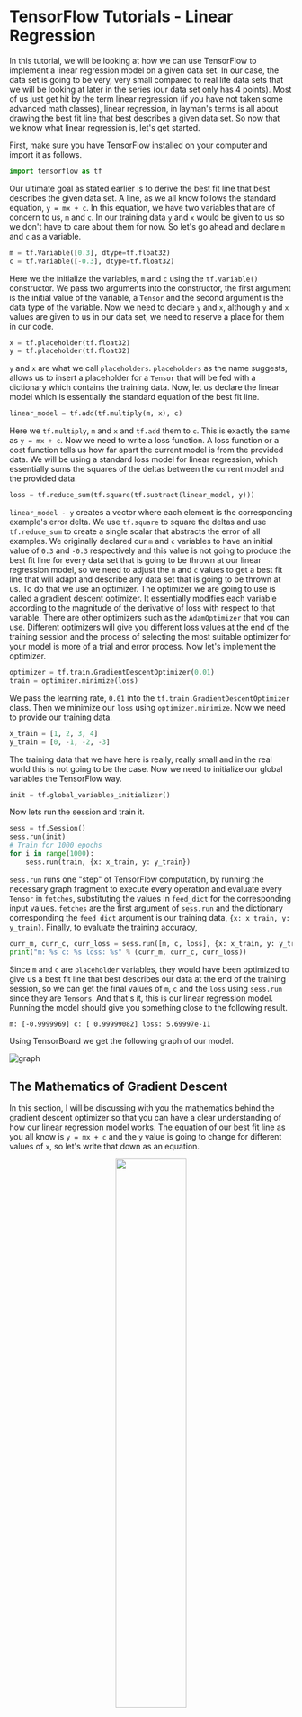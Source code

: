 # TensorFlow Tutorials - Linear Regression

In this tutorial, we will be looking at how we can use TensorFlow to implement a linear regression model on a given data set. In our case, the data set is going to be very, very small compared to real life data sets that we will be looking at later in the series (our data set only has 4 points). Most of us just get hit by the term linear regression (if you have not taken some advanced math classes), linear regression, in layman's terms is all about drawing the best fit line that best describes a given data set. So now that we know what linear regression is, let's get started.

First, make sure you have TensorFlow installed on your computer and import it as follows. 

```python
import tensorflow as tf
```

Our ultimate goal as stated earlier is to derive the best fit line that best describes the given data set. A line, as we all know follows the standard equation, `y = mx + c`. In this equation, we have two variables that are of concern to us, `m` and `c`. In our training data `y` and `x` would be given to us so we don't have to care about them for now. So let's go ahead and declare `m` and `c` as a variable.

```python
m = tf.Variable([0.3], dtype=tf.float32)
c = tf.Variable([-0.3], dtype=tf.float32)
```

Here we the initialize the variables, `m` and `c` using the `tf.Variable()` constructor. We pass two arguments into the constructor, the first argument is the initial value of the variable, a `Tensor` and the second argument is the data type of the variable. Now we need to declare `y` and `x`, although `y` and `x` values are given to us in our data set, we need to reserve a place for them in our code. 

```python
x = tf.placeholder(tf.float32)
y = tf.placeholder(tf.float32)
```

`y` and `x` are what we call `placeholders`. `placeholders` as the name suggests, allows us to insert a placeholder for a `Tensor` that will be fed with a dictionary which contains the training data. Now, let us declare the linear model which is essentially the standard equation of the best fit line.

```python
linear_model = tf.add(tf.multiply(m, x), c)
```

Here we `tf.multiply`, `m` and `x` and `tf.add` them to `c`. This is exactly the same as `y = mx + c`. Now we need to write a loss function. A loss function or a cost function tells us how far apart the current model is from the provided data. We will be using a standard loss model for linear regression, which essentially sums the squares of the deltas between the current model and the provided data. 

```python
loss = tf.reduce_sum(tf.square(tf.subtract(linear_model, y)))
```

`linear_model - y` creates a vector where each element is the corresponding example's error delta. We use `tf.square` to square the deltas and use `tf.reduce_sum` to create a single scalar that abstracts the error of all examples. We originally declared our `m` and `c` variables to have an initial value of `0.3` and `-0.3` respectively and this value is not going to produce the best fit line for every data set that is going to be thrown at our linear regression model, so we need to adjust the `m` and `c` values to get a best fit line that will adapt and describe any data set that is going to be thrown at us. To do that we use an optimizer. The optimizer we are going to use is called a gradient descent optimizer. It essentially modifies each variable according to the magnitude of the derivative of loss with respect to that variable. There are other optimizers such as the `AdamOptimizer` that you can use. Different optimizers will give you different loss values at the end of the training session and the process of selecting the most suitable optimizer for your model is more of a trial and error process. Now let's implement the optimizer.

```python
optimizer = tf.train.GradientDescentOptimizer(0.01)
train = optimizer.minimize(loss)
```

We pass the learning rate, `0.01` into the `tf.train.GradientDescentOptimizer` class. Then we minimize our `loss` using `optimizer.minimize`. Now we need to provide our training data.

```python
x_train = [1, 2, 3, 4]
y_train = [0, -1, -2, -3]
```

The training data that we have here is really, really small and in the real world this is not going to be the case. Now we need to initialize our global variables the TensorFlow way. 

```python
init = tf.global_variables_initializer()
```

Now lets run the session and train it.

```python
sess = tf.Session()
sess.run(init)
# Train for 1000 epochs
for i in range(1000):
    sess.run(train, {x: x_train, y: y_train})
```

`sess.run` runs one "step" of TensorFlow computation, by running the necessary graph fragment to execute every operation and evaluate every `Tensor` in `fetches`, substituting the values in `feed_dict` for the corresponding input values. `fetches` are the first argument of `sess.run` and the dictionary corresponding the `feed_dict` argument is our training data, `{x: x_train, y: y_train}`. Finally, to evaluate the training accuracy,

```python
curr_m, curr_c, curr_loss = sess.run([m, c, loss], {x: x_train, y: y_train})
print("m: %s c: %s loss: %s" % (curr_m, curr_c, curr_loss))
```

Since `m` and `c` are `placeholder` variables, they would have been optimized to give us a best fit line that best describes our data at the end of the training session, so we can get the final values of `m`, `c` and the `loss` using `sess.run` since they are `Tensors`. And that's it, this is our linear regression model. Running the model should give you something close to the following result.

```terminal
m: [-0.9999969] c: [ 0.99999082] loss: 5.69997e-11
```

Using TensorBoard we get the following graph of our model.

![graph](https://cldup.com/XT5pcT4YUk.png)


## The Mathematics of Gradient Descent

In this section, I will be discussing with you the mathematics behind the gradient descent optimizer so that you can have a clear understanding of how our linear regression model works. The equation of our best fit line as you all know is `y = mx + c` and the `y` value is going to change for different values of `x`, so let's write that down as an equation.

<div align="center">
  <img src="https://cldup.com/awVh-0Y8bF.png" style="width: 50%; height: 50%"><br>
</div>

Now we need to find the error margin between the actual `y` value and the predicted `y` value. To do that we use the following equation. Where `y` is the actual value and `y hat` is the predicted value.

<div align="center">
  <img src="https://cldup.com/4y4Kkk29bs.png" style="width: 50%; height: 50%"><br>
</div>

The loss, as stated earlier, is calculated by summing the squares of the error deltas together.

<div align="center">
  <img src="https://cldup.com/nW8j3G5vAV.png" style="width: 50%; height: 50%"><br>
</div>

Substituting the standard equation of a best fit line into the loss function, we obtain the following equation.

<div align="center">
  <img src="https://cldup.com/gU651jHogq.png" style="width: 50%; height: 50%"><br>
</div>

Further substitution gives us the following equation of the loss function.

<div align="center">
  <img src="https://cldup.com/trJQp7Nr9n.png" style="width: 50%; height: 50%"><br>
</div>

The ultimate goal of gradient descent in our linear regression model is to minimize the loss value obtained from our loss function for different values of `m` and `c` during training. Before we derive our next equation, let us make `m` and `c` equal to `M` independently, so `c = M` and `m = M` this will make our derivation much simpler. From the equation above we can tell that any changes made to `m` or `c` will have a direct impact on the loss, since we generalized and equated `c` and `m` to `M` independently, any changes to `M` will impact the loss value, letting the loss value equal `L`. Since our loss function is essentially the sum of squared error deltas, the graph of `L` against `M` would give us an inverse parabolic curve. The loss is `0` or near `0` at the bottom of the curve so we need to make our way there by adjusting the values of `m` and `c` but using brute force will take a very, very long time, so we use gradient descent.

First, we need to have a derivative of the loss function so that we can see if we need to increase the value of `M` or decrease the value of `M`. The goal is to make the derivative of the loss function equal a value close to `0`. Since we are changing the value of `M` individually as we work, the derivative is a partial derivative.

<div align="center">
  <img src="https://cldup.com/4zK_JUa75E.png" style="width: 50%; height: 50%"><br>
</div>

From the derivative of our loss function, we can tell if we need to increase or decrease the value of `M`. If the derivative is positive, going uphill, increasing the value of `M` would increase the loss, so we need to decrease it. If the derivative is negative, going downhill, increasing the value of `M` would decrease the loss. Now that we know which way to go we need to make a move. To update the value of `M` we use the following formula.

<div align="center">
  <img src="https://cldup.com/kVeMFrBnl1.png" style="width: 50%; height: 50%"><br>
</div>

In the above formula, `alpha` is the learning rate, the argument of the `tf.train.GradientDescentOptimizer` class. This process of updating and calculating the loss happens till the derivative of the loss function is as close to `0` as possible. In our case, `m` and `c` are updated independently and simultaneously. This is how gradient descent works.